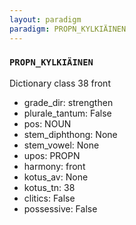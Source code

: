 ```yaml
---
layout: paradigm
paradigm: PROPN_KYLKIÄINEN
---
```

### ` PROPN_KYLKIÄINEN `

Dictionary class 38 front
* grade_dir: strengthen
* plurale_tantum: False
* pos: NOUN
* stem_diphthong: None
* stem_vowel: None
* upos: PROPN
* harmony: front
* kotus_av: None
* kotus_tn: 38
* clitics: False
* possessive: False
